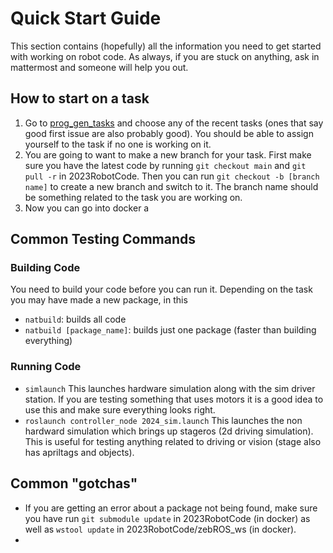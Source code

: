 # Quick Start Guide
This section contains (hopefully) all the information you need to get started with working on robot code. As always, if you are stuck on anything, ask in mattermost and someone will help you out. 

## How to start on a task
1. Go to [prog_gen_tasks](https://github.com/FRC900/prog_gen_tasks/issues) and choose any of the recent tasks (ones that say good first issue are also probably good). You should be able to assign yourself to the task if no one is working on it.
2. You are going to want to make a new branch for your task. First make sure you have the latest code by running `git checkout main` and `git pull -r` in 2023RobotCode. Then you can run `git checkout -b [branch name]` to create a new branch and switch to it. The branch name should be something related to the task you are working on. 
3. Now you can go into docker a

## Common Testing Commands
### Building Code
You need to build your code before you can run it. Depending on the task you may have made a new package, in this  
- `natbuild`: builds all code
- `natbuild [package_name]`: builds just one package (faster than building everything)

### Running Code 
- `simlaunch` This launches hardware simulation along with the sim driver station. If you are testing something that uses motors it is a good idea to use this and make sure everything looks right. 
- `roslaunch controller_node 2024_sim.launch` This launches the non hardward simulation which brings up stageros (2d driving simulation). This is useful for testing anything related to driving or vision (stage also has apriltags and objects). 

## Common "gotchas"
- If you are getting an error about a package not being found, make sure you have run `git submodule update` in 2023RobotCode (in docker) as well as `wstool update` in 2023RobotCode/zebROS_ws (in docker).
- 